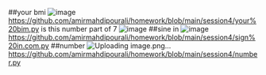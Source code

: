##your bmi
![image](https://github.com/amirmahdipourali/homework/assets/140058795/ca564cc7-6227-46d3-a86d-d49aa61e5e75)
https://github.com/amirmahdipourali/homework/blob/main/session4/your%20bim.py
is this number part of 7
![image](https://github.com/amirmahdipourali/homework/assets/140058795/4e3b1ea1-f128-4dd8-a4f8-9bd8dc892408)
##sine in
![image](https://github.com/amirmahdipourali/homework/assets/140058795/322fad56-afbf-4039-a314-95af5bf282e3)
https://github.com/amirmahdipourali/homework/blob/main/session4/sign%20in.com.py
##number
![Uploading image.png…]()
https://github.com/amirmahdipourali/homework/blob/main/session4/number.py
